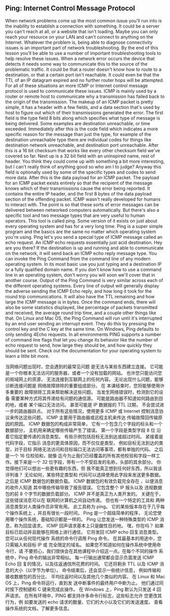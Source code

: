 ## Ping: Internet Control Message Protocol

When network problems come up the most common issue you'll run into is the inability to establish a connection with something. It could be a server you can't reach at all, or a website that isn't loading. Maybe you can only reach your resource on your LAN and can't connect to anything on the Internet. Whatever the problem is, being able to diagnose connectivity issues is an important part of network troubleshooting. By the end of this lesson you'll be able to use a number of important troubleshooting tools to help resolve these issues. When a network error occurs the device that detects it needs some way to communicate this to the source of the problematic traffic. It could be that a router doesn't know how to route to a destination, or that a certain port isn't reachable. It could even be that the TTL of an IP datagram expired and no further router hops will be attempted. For all of these situations an more ICMP or Internet control message protocol is used to communicate these issues. ICMP is mainly used by a router or remote host to communicate why a transmission has failed back to the origin of the transmission. The makeup of an ICMP packet is pretty simple, it has a header with a few fields, and a data section that's used by host to figure out which of their transmissions generated the error. The first field is the type field 8 bits along which specifies what type of message is being delivered. Some examples are destination unreachable, or time exceeded. Immediately after this is the code field which indicates a more specific reason for the message than just the type, for example of the destination unreachable type there are individual codes for things like destination network unreachable, and destination port unreachable. After this is a 16 bit checksum that works like every other checksum field we've covered so far. Next up is a 32 bit field with an uninspired name, rest of header. You think they could come up with something a bit more interesting, but I can't really think of anything good so who am I to judge? Anyway this field is optionally used by some of the specific types and codes to send more data. After this is the data payload for an ICMP packet. The payload for an ICMP packet exists entirely so that the recipient of the message knows which of their transmissions cause the error being reported. It contains the entire IP header, and the first 8 bytes of the data payload section of the offending packet. ICMP wasn't really developed for humans to interact with. The point is so that these sorts of error messages can be delivered between networked computers automatically. But there's also a specific tool and two message types that are very useful to human operators. This tool is called ping. Some version of it exists on just about every operating system and has for a very long time. Ping is a super simple program and the basics are the same no matter which operating system you're using. Ping let's you send a special type of ICMP message called an echo request. An ICMP echo requests essentially just acid destination. Hey are you there? If the destination is up and running and able to communicate on the network, it will send back an ICMP echo reply message type. You can invoke the Ping Command from the command line of any modern operating system. In its most basic use you just typing and a destination IP or a fully qualified domain name. If you don't know how to use a command line in an operating system, don't worry you will soon we'll cover that in another course. Output of the Ping Command is very similar across each of the different operating systems. Every line of output will generally display the adverse sending the ICMP Echo reply, and how long it took for the round trip communications. It will also have the TTL remaining and how large the ICMP message is in bytes. Once the command ends, there will also be some statistics displayed, like percentage of packets transmitted and received, the average round trip time, and a couple other things like that. On Linux and Mac OS, the Ping Command will run until it's interrupted by an end user sending an interrupt event. They do this by pressing the control key and the C key at the same time. On Windows, Ping defaults to only sending 4Echo requests. In all environments PING supports a number of command line flags that let you change its behavior like the number of echo request to send, how large they should be, and how quickly they should be sent. Check out the documentation for your operating system to learn a little bit more.



当网络问题出现时，您会遇到的最常见问题 是无法与某些东西建立连接。 它可能是一个你根本无法访问的服务器，或者一个没有加载的网站。 也许您只能访问您的局域网上的资源， 无法连接到互联网上的任何内容。 无论出现什么问题，能够诊断连接问题是 网络故障排除的重要组成部分。 在 本课结束时，您将能够使用许多重要的 故障排除工具来帮助解决这些问题。 当发生网络错误时，检测到它的设备 需要某种方式将其传递给有问题的通信源。 可能是路由器不知道如何路由到目的地，或者 某个端口无法访问。 甚至可能是 IP 数据报的 TTL 过期， 不会尝试进一步的路由器跃点。 对于所有这些情况，使用更多 ICMP 或 Internet 控制消息协议来传达这些问题。 ICMP 主要用于路由器或远程主机来传达 传输故障回传输原因的原因。 ICMP 数据包的构成非常简单， 它有一个包含几个字段的标头和一个数据部分， 主机用来确定哪些传输产生了错误。 第一个字段是类型字段 8 位 沿着它指定要传递的消息类型。 有些示例包括目标无法到达或超过时间。 紧接着是代码字段，它指示 消息的更具体原因，而不仅仅是类型， 例如目标无法到达的类型，对于目标 网络无法访问和目标端口无法访问等事项，都有单独的代码。 之后是一个 16 位校验和，就像 迄今为止我们已经覆盖的所有其他校验和字段一样工作。接下来是一个 32 位字段，带有一个不受启发的名称，头部的其余部分。 你觉得他们可以想出一些更有趣的东西，但 我不能真正想到任何好东西，所以我该评判谁？ 无论如何，某些特定类型和 代码可以选择使用此字段来发送更多数据。 之后是 ICMP 数据包的数据负载。 ICMP 数据包的有效负载完全存在 ，以便消息的收件人知道 其中哪些传输导致了报告错误。 它包含整个 IP 报头以及 违规数据包的前 8 个字节的数据负载部分。 ICMP 并不是真正为人类开发的。 关键在于，这些错误消息可以在 联网的计算机之间自动传递。 但也有一个特定的工具和 两种消息类型对人类操作员非常有用。 此工具称为 ping。 它的某些版本存在于几乎每个操作系统上 ，并且有很长一段时间。 Ping 是一个超级简单的程序， 无论您使用哪个操作系统，基础知识都是一样的。 Ping 让您发送一种特殊类型的 ICMP 消息，称为回显请求。 ICMP 回声请求基本上只是酸性目的地。 嘿，你在吗？ 如果目标已启动并且能够在网络上进行通信， 它将发回 ICMP echo 回复消息类型。您可以从任何现代操作 系统的命令行调用 Ping 命令。 在其最基本的用途中，您只需输入和目标 IP 或 完全限定的域名。 如果您不知道如何在操作系统中使用命令行，请 不要担心，我们很快会在其他课程中介绍这一点。在每个不同的操作 系统中，Ping 命令的输出非常相似。 每一行输出通常都会显示负面发送 ICMP Echo 回 复的情况，以及往返通信所花费的时间。 它还将剩余 TTL 以及 ICMP 消息的大小（以字节为单位）。 命令结束后，还会显示一些统计信息， 例如传输和接收数据包的百分比、 平均往返时间以及其他几个类似的内容。 在 Linux 和 Mac OS 上，Ping 命令将运行，直到发 送中断事件的最终用户中断为止。 他们通过同时按下控制键和 C 键来完成此操作。 在 Windows 上，Ping 默认为只发送 4 回声请求。 在所有环境中，PING 都支持许多命令行标志，这些标志允许 您更改其行为，例 如要发送的 echo 请求的数量、它们的大小以及它们的发送速度。 查看 操作系统的文档，了解更多信息。